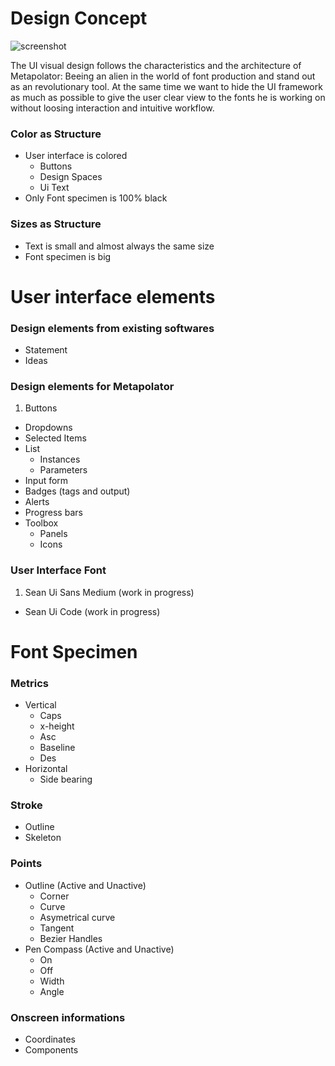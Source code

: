 # Design Concept

![screenshot](https://dl.dropboxusercontent.com/s/qiugv7jcl4tvubo/concept.png)

The UI visual design follows the characteristics and the architecture of Metapolator: Beeing an alien in the world of font production and stand out as an revolutionary tool. At the same time we want to hide the UI framework as much as possible to give the user clear view to the fonts he is working on without loosing interaction and intuitive workflow.

### Color as Structure
* User interface is colored
	* Buttons
	* Design Spaces
	* Ui Text
* Only Font specimen is 100% black
	
### Sizes as Structure
* Text is small and almost always the same size
* Font specimen is big
	


# User interface elements

### Design elements from existing softwares

* Statement
* Ideas

### Design elements for Metapolator
1. Buttons
* Dropdowns
* Selected Items
* List
	* Instances
	* Parameters
* Input form
* Badges (tags and output)
* Alerts
* Progress bars
* Toolbox
	* Panels
	* Icons
		 
	
### User Interface Font
1. Sean Ui Sans Medium (work in progress)
* Sean Ui Code (work in progress)


# Font Specimen

### Metrics
* Vertical
	* Caps
	* x-height
	* Asc
	* Baseline
	* Des
* Horizontal
	* Side bearing
	
### Stroke
* Outline
* Skeleton
	
### Points
* Outline (Active and Unactive)
	* Corner
	* Curve
	* Asymetrical curve
	* Tangent
	* Bezier Handles
* Pen Compass (Active and Unactive)
	* On
	* Off
	* Width
	* Angle
	
### Onscreen informations
* Coordinates
* Components